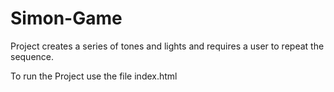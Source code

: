 # Simon-Game
Project creates a series of tones and lights and requires a user to repeat the sequence.

To run the Project use the file index.html 
